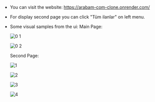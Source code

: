 - You can visit the website: https://arabam-com-clone.onrender.com/
- For display second page you can click "Tüm ilanlar" on left menu.

- Some visual samples from the ui:
  Main Page:

  ![0 1](https://github.com/user-attachments/assets/6499c754-9de7-41f0-be43-3e89d579238c)

  ![0 2](https://github.com/user-attachments/assets/d7a5bbe5-7fa7-4eca-b50b-1f5cb8f82f93)


  Second Page:

  ![1](https://github.com/user-attachments/assets/37b7fcc1-7800-411a-aed9-79c2da18fcd7)

  ![2](https://github.com/user-attachments/assets/e7f4a253-13df-49fe-99d8-ff816e72da57)

  ![3](https://github.com/user-attachments/assets/5d23d4cb-2cdf-4a5a-ae73-3440aa5425aa)

  ![4](https://github.com/user-attachments/assets/4e0ebad5-2627-4384-9cde-368547a53a9b)

